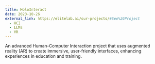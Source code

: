 ```yaml
---
title: HoloInteract
date: 2023-10-26
external_link: https://elitelab.ai/our-projects/#See%20Project
  - HCI
  - LLMs
  - VR
---
```


An advanced Human-Computer Interaction project that uses augmented reality (AR) to create immersive, user-friendly interfaces, enhancing experiences in education and training.

<!--more-->
